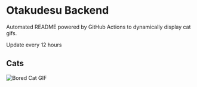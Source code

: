 # Otakudesu Backend

Automated README powered by GitHub Actions to dynamically display cat gifs.

 Update every 12 hours

## Cats

![Bored Cat GIF](https://media2.giphy.com/media/mlvseq9yvZhba/200.gif?cid=9acd02daob59qf94ffqp3jhz8ap9wlao7or0j41wyg6witkj&ep=v1_gifs_search&rid=200.gif&ct=g)
